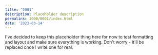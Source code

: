 ```yaml
---
title: "0001"
description: Placeholder description
permalink: 1000/0001/index.html
date: '2023-03-14'
---
```


I've decided to keep this placeholder thing here for now to test formatting and layout and make sure everything is working. Don't worry - it'll be replaced once I write one for real.

